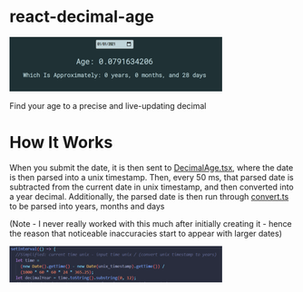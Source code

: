 # react-decimal-age

![](https://github.com/kacp3rrr/react-decimal-age/blob/master/assets/cover.png)

Find your age to a precise and live-updating decimal

# How It Works

When you submit the date, it is then sent to [DecimalAge.tsx](src/DecimalAge.tsx), where the date is then parsed into a unix timestamp. Then, every 50 ms, that parsed date is subtracted from the current date in unix timestamp, and then converted into a year decimal. Additionally, the parsed date is then run through [convert.ts](src/util/convert.ts) to be parsed into years, months and days

(Note - I never really worked with this much after initially creating it - hence the reason that noticeable inaccuracies start to appear with larger dates)

![](https://github.com/kacp3rrr/react-decimal-age/blob/master/assets/how1.png)
